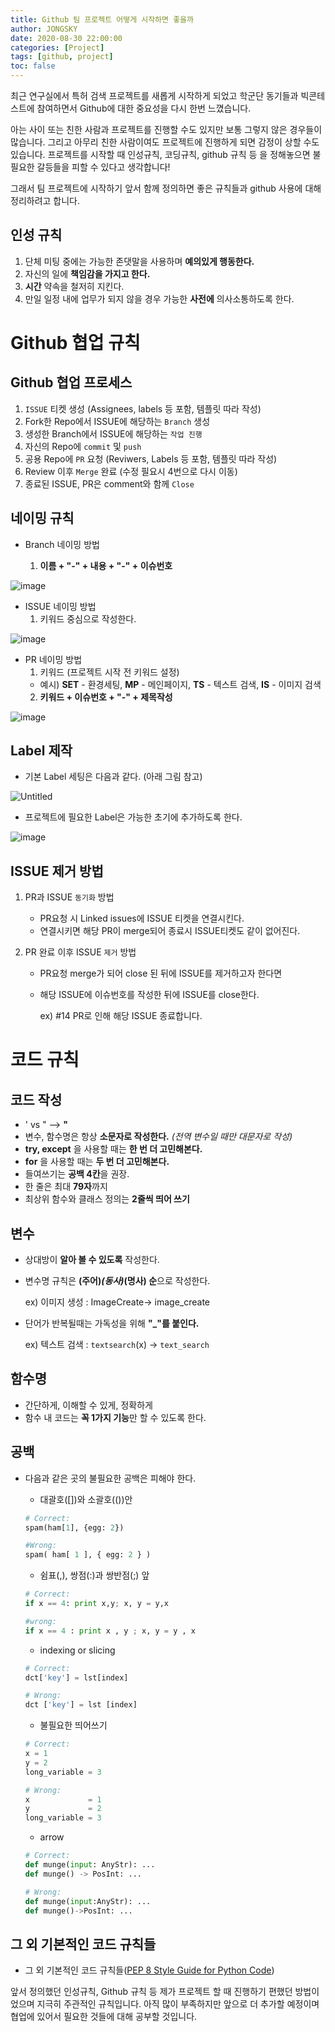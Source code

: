 ```yaml
---
title: Github 팀 프로젝트 어떻게 시작하면 좋을까
author: JONGSKY
date: 2020-08-30 22:00:00
categories: [Project]
tags: [github, project]
toc: false
---
```


최근 연구실에서 특허 검색 프로젝트를 새롭게 시작하게 되었고 학군단 동기들과 빅콘테스트에 참여하면서 Github에 대한 중요성을 다시 한번 느꼈습니다.

아는 사이 또는 친한 사람과 프로젝트를 진행할 수도 있지만 보통 그렇지 않은 경우들이 많습니다. 그리고 아무리 친한 사람이여도 프로젝트에 진행하게 되면 감정이 상할 수도 있습니다. 프로젝트를 시작할 때 인성규칙, 코딩규칙, github 규칙 등 을 정해놓으면 불필요한 갈등들을 피할 수 있다고 생각합니다!

그래서 팀 프로젝트에 시작하기 앞서 함께 정의하면 좋은 규칙들과 github 사용에 대해 정리하려고 합니다.

## 인성 규칙

1. 단체 미팅 중에는 가능한 존댓말을 사용하며 **예의있게 행동한다.**
2. 자신의 일에 **책임감을 가지고 한다.**
3. **시간** 약속을 철저히 지킨다.
4. 만일 일정 내에 업무가 되지 않을 경우 가능한 **사전에** 의사소통하도록 한다.

# Github 협업 규칙

## Github 협업 프로세스

1. `ISSUE` 티켓 생성 (Assignees, labels 등 포함, 템플릿 따라 작성)
2. Fork한 Repo에서 ISSUE에 해당하는 `Branch` 생성
3. 생성한 Branch에서 ISSUE에 해당하는 `작업 진행`
4. 자신의 Repo에 `commit` 및 `push`
5. 공용 Repo에 `PR` 요청 (Reviwers, Labels 등 포함, 템플릿 따라 작성)
6. Review 이후 `Merge` 완료 (수정 필요시 4번으로 다시 이동)
7. 종료된 ISSUE, PR은 comment와 함께 `Close`

## 네이밍 규칙

- Branch 네이밍 방법

    1. **이름 + "-" + 내용 + "-" + 이슈번호**

![image](https://user-images.githubusercontent.com/40276516/91656388-527b8280-eaf3-11ea-8aba-6d99a33254a2.png)

- ISSUE 네이밍 방법
    1. 키워드 중심으로 작성한다.

![image](https://user-images.githubusercontent.com/40276516/91656290-9752e980-eaf2-11ea-80a6-f80b61305398.png)

- PR 네이밍 방법
    1. 키워드 (프로젝트 시작 전 키워드 설정)
    - 예시) **SET** - 환경세팅, **MP** - 메인페이지, **TS** - 텍스트 검색, **IS** - 이미지 검색
    2. **키워드 + 이슈번호 + "-" + 제목작성**

![image](https://user-images.githubusercontent.com/40276516/91656262-74283a00-eaf2-11ea-97fc-bb3a40b0a109.png)

## Label 제작

- 기본 Label 세팅은 다음과 같다. (아래 그림 참고)

![Untitled](https://user-images.githubusercontent.com/40276516/91656460-cb7ada00-eaf3-11ea-8b4c-f39049fca1ce.png)

- 프로젝트에 필요한 Label은 가능한 초기에 추가하도록 한다.

![image](https://user-images.githubusercontent.com/40276516/91656494-0e3cb200-eaf4-11ea-80d5-f01e0d00e1d2.png)

## ISSUE 제거 방법

1. PR과 ISSUE `동기화` 방법

    - PR요청 시 Linked issues에 ISSUE 티켓을 연결시킨다.
    - 연결시키면 해당 PR이 merge되어 종료시 ISSUE티켓도 같이 없어진다.

2. PR 완료 이후 ISSUE `제거` 방법

    - PR요청 merge가 되어 close 된 뒤에 ISSUE를 제거하고자 한다면
    - 해당 ISSUE에 이슈번호를 작성한 뒤에 ISSUE를 close한다.

        ex) #14 PR로 인해 해당 ISSUE 종료합니다.

# 코드 규칙

## 코드 작성

- ' vs "  —>  **"**
- 변수, 함수명은 항상  **소문자로 작성한다.** *(전역 변수일 때만 대문자로 작성)*
- **try, except** 을 사용할 때는 **한 번 더 고민해본다.**
- **for** 을 사용할 때는 **두 번 더 고민해본다.**
- 들여쓰기는 **공백 4칸**을 권장.
- 한 줄은 최대 **79자**까지
- 최상위 함수와 클래스 정의는 **2줄씩 띄어 쓰기**

## 변수

- 상대방이 **알아 볼 수 있도록** 작성한다.
- 변수명 규칙은 **(주어)_(동사)_(명사) 순**으로 작성한다.

    ex) 이미지 생성 :  ImageCreate→ image_create

- 단어가 반복될때는 가독성을 위해 **"_"를 붙인다.**

    ex) 텍스트 검색 : `textsearch`(x) → `text_search`

## 함수명

- 간단하게, 이해할 수 있게, 정확하게
- 함수 내 코드는 **꼭 1가지 기능**만 할 수 있도록 한다.

## 공백

- 다음과 같은 곳의 불필요한 공백은 피해야 한다.
    - 대괄호([])와 소괄호(())안

    ```python
    # Correct:
    spam(ham[1], {egg: 2})

    #Wrong:
    spam( ham[ 1 ], { egg: 2 } )
    ```

    - 쉼표(,), 쌍점(:)과 쌍반점(;) 앞

    ```python
    # Correct:
    if x == 4: print x,y; x, y = y,x

    #wrong:
    if x == 4 : print x , y ; x, y = y , x
    ```

    - indexing or slicing

    ```python
    # Correct:
    dct['key'] = lst[index]

    # Wrong:
    dct ['key'] = lst [index]
    ```

    - 불필요한 띄어쓰기

    ```python
    # Correct:
    x = 1
    y = 2
    long_variable = 3

    # Wrong:
    x             = 1
    y             = 2
    long_variable = 3
    ```

    - arrow 

    ```python
    # Correct:
    def munge(input: AnyStr): ...
    def munge() -> PosInt: ...

    # Wrong:
    def munge(input:AnyStr): ...
    def munge()->PosInt: ...
    ```

## 그 외 기본적인 코드 규칙들

- 그 외 기본적인 코드 규칙들(<a href="https://www.python.org/dev/peps/pep-0008/#whitespace-in-expressions-and-statements">PEP 8 Style Guide for Python Code</a>)

앞서 정의했던 인성규칙, Github 규칙 등 제가 프로젝트 할 때 진행하기 편했던 방법이었으며 지극히 주관적인 규칙입니다. 아직 많이 부족하지만 앞으로 더 추가할 예정이며 협업에 있어서 필요한 것들에 대해 공부할 것입니다.
